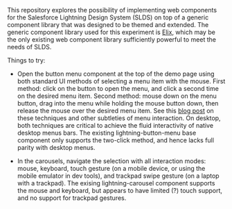This repository explores the possibility of implementing web components for the Salesforce Lightning Design System (SLDS) on top of a generic component library that was designed to be themed and extended. The generic component library used for this experiment is [Elix](https://component.kitchen/elix), which may be the only existing web component library sufficiently powerful to meet the needs of SLDS.

Things to try:

- Open the button menu component at the top of the demo page using both standard UI methods of selecting a menu item with the mouse. First method: click on the button to open the menu, and click a second time on the desired menu item. Second method: mouse down on the menu button, drag into the menu while holding the mouse button down, then release the mouse over the desired menu item. See this [blog post](https://component.kitchen/blog/posts/building-a-great-menu-component-is-so-much-trickier-than-youd-think) on these techniques and other subtleties of menu interaction. On desktop, both techniques are critical to achieve the fluid interactivity of native desktop menus bars. The existing lightning-button-menu base component only supports the two-click method, and hence lacks full parity with desktop menus.

- In the carousels, navigate the selection with all interaction modes: mouse, keyboard, touch gesture (on a mobile device, or using the mobile emulator in dev tools), and trackpad swipe gesture (on a laptop with a trackpad). The exising lightning-carousel component supports the mouse and keyboard, but appears to have limited (?) touch support, and no support for trackpad gestures.
